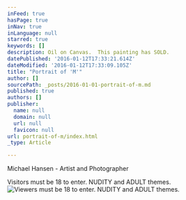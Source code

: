 ```yaml
---
inFeed: true
hasPage: true
inNav: true
inLanguage: null
starred: true
keywords: []
description: Oil on Canvas.  This painting has SOLD.
datePublished: '2016-01-12T17:33:21.614Z'
dateModified: '2016-01-12T17:33:09.105Z'
title: "Portrait of 'M'"
author: []
sourcePath: _posts/2016-01-01-portrait-of-m.md
published: true
authors: []
publisher:
  name: null
  domain: null
  url: null
  favicon: null
url: portrait-of-m/index.html
_type: Article

---
```

Michael Hansen - Artist and Photographer

Visitors must be 18 to enter.  NUDITY and ADULT themes.
![Viewers must be 18 to enter.  NUDITY and ADULT themes.](https://s3-us-west-2.amazonaws.com/the-grid-img/p/b7baee8cdccbc4b6a6ece979a52eb4b0f34f53a2.jpg)